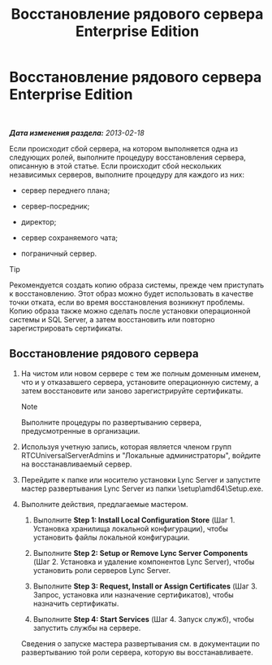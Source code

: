 ﻿---
title: Восстановление рядового сервера Enterprise Edition
TOCTitle: Восстановление рядового сервера Enterprise Edition
ms:assetid: d960b19c-2104-4719-b736-0d940f254d42
ms:mtpsurl: https://technet.microsoft.com/ru-ru/library/Hh202191(v=OCS.15)
ms:contentKeyID: 52058355
ms.date: 05/19/2016
mtps_version: v=OCS.15
ms.translationtype: HT
---

# Восстановление рядового сервера Enterprise Edition

 

_**Дата изменения раздела:** 2013-02-18_

Если происходит сбой сервера, на котором выполняется одна из следующих ролей, выполните процедуру восстановления сервера, описанную в этой статье. Если происходит сбой нескольких независимых серверов, выполните процедуру для каждого из них:

  - сервер переднего плана;

  - сервер-посредник;

  - директор;

  - сервер сохраняемого чата;

  - пограничный сервер.


> [!TIP]
> Рекомендуется создать копию образа системы, прежде чем приступать к восстановлению. Этот образ можно будет использовать в качестве точки отката, если во время восстановления возникнут проблемы. Копию образа также можно сделать после установки операционной системы и SQL Server, а затем восстановить или повторно зарегистрировать сертификаты.



## Восстановление рядового сервера

1.  На чистом или новом сервере с тем же полным доменным именем, что и у отказавшего сервера, установите операционную систему, а затем восстановите или заново зарегистрируйте сертификаты.
    
    > [!note]  
    > Выполните процедуры по развертыванию сервера, предусмотренные в организации.

2.  Используя учетную запись, которая является членом групп RTCUniversalServerAdmins и "Локальные администраторы", войдите на восстанавливаемый сервер.

3.  Перейдите к папке или носителю установки Lync Server и запустите мастер развертывания Lync Server из папки \\setup\\amd64\\Setup.exe.

4.  Выполните действия, предлагаемые мастером.
    
    1.  Выполните **Step 1: Install Local Configuration Store** (Шаг 1. Установка хранилища локальной конфигурации), чтобы установить файлы локальной конфигурации.
    
    2.  Выполните **Step 2: Setup or Remove Lync Server Components** (Шаг 2. Установка и удаление компонентов Lync Server), чтобы установить роли серверов Lync Server.
    
    3.  Выполните **Step 3: Request, Install or Assign Certificates** (Шаг 3. Запрос, установка или назначение сертификатов), чтобы назначить сертификаты.
    
    4.  Выполните **Step 4: Start Services** (Шаг 4. Запуск служб), чтобы запустить службы на сервере.
    
    Сведения о запуске мастера развертывания см. в документации по развертыванию той роли сервера, которую вы восстанавливаете.

